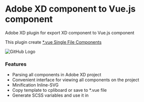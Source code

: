 # Adobe XD component to Vue.js component
Adobe XD plugin for export XD component to Vue.js component

This plugin create [*.vue Single File Components](https://vuejs.org/v2/guide/single-file-components.html)

![GitHub Logo](https://vuejs.org/images/vue-component.png)

### Features
- Parsing all components in Adobe XD project
- Сonvenient interface for viewing all components on the project
- Minification Inline-SVG
- Copy template to cpliboard or save to *.vue file
- Generate SCSS variables and use it in <style lang="scss">
- Plugin parse HTML text with Typograf
- In setting change indent size (2 or 4)

### How to use
1) Choose component in canvas
2) Open component "Component to Vue" from plugins panel
3) Copy component HTML

### For developers
```
npm i
npm run dev
```
